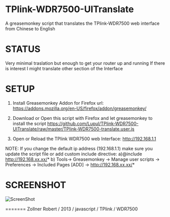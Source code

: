 TPlink-WDR7500-UITranslate
==========================

A greasemonkey script that translates the TPlink-WDR7500 web interface from Chinese to English

STATUS
======
Very minimal traslation but enough to get your router up and running
If there is interest I might translate other section of the Interface



SETUP
=====

1) Install Greasemonkey Addon for Firefox
url: https://addons.mozilla.org/en-US/firefox/addon/greasemonkey/

2) Download or Open this script with Firefox and let greasemonkey to install the script
https://github.com/Lupul/TPlink-WDR7500-UITranslate/raw/master/TPlink-WDR7500-translate.user.js

3) Open or Reload the TPlink WDR7500 web Interface: http://192.168.1.1


NOTE:
If you change the default ip address (192.168.1.1) make sure you update the script file or add
custom include directive:
a)@include       http://192.168.xx.xx/*
b) Tools-> Greasemonkey -> Manage user scripts -> Preferences -> Included Pages [ADD] -> http://192.168.xx.xx/*


SCREENSHOT
==========
![ScreenShot](https://github.com/Lupul/TPlink-WDR7500-UITranslate/raw/master/screenshot.png)


=======
Zollner Robert / 2013 / javascript / TPlink / WDR7500
